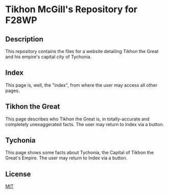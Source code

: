 # Tikhon McGill's Repository for F28WP

## Description

This repository contains the files for a website detailing Tikhon the Great and his empire's capital city of Tychonia.

## Index

This page is, well, the "index", from where the user may access all other pages.

## Tikhon the Great

This page describes who Tikhon the Great is, in totally-accurate and completely unexaggerated facts. The user may return to Index via a button.

## Tychonia

This page shows some facts about Tychonia, the Capital of Tikhon the Great's Empire.  The user may return to Index via a button.

## License
[MIT](https://choosealicense.com/licenses/mit/)
